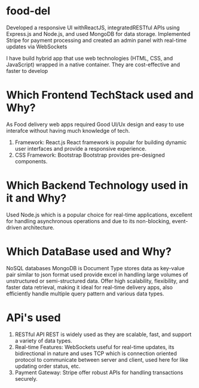 # food-del

Developed a responsive UI withReactJS, integratedRESTful APIs using Express.js and Node.js, and used MongoDB for data storage. Implemented Stripe for payment processing and created an admin panel with real-time updates via WebSockets

I have build hybrid app that use web technologies (HTML, CSS, and JavaScript) wrapped in a native container. They are cost-effective and faster to develop

# Which Frontend TechStack used and Why?
As Food delivery web apps required Good UI/Ux design and easy to use interafce without having much knowledge of tech.
1) Framework: React.js
React framework is popular for building dynamic user interfaces and provide a responsive experience.
2) CSS Framework: Bootstrap
Bootstrap provides pre-designed components.

# Which Backend Technology used in it and Why?
Used Node.js which is a popular choice for real-time applications, excellent for handling asynchronous operations and due to its non-blocking, event-driven architecture.

# Which DataBase used and Why?
NoSQL databases MongoDB is Document Type stores data as key-value pair similar to json format used provide excel in handling large volumes of unstructured or semi-structured data. Offer high scalability, flexibility, and faster data retrieval, making it ideal for real-time delivery apps, also efficiently handle multiple query pattern and various data types.

# APi's used 
1) RESTful API
 REST is widely used as they are scalable, fast, and support a variety of data types.
2) Real-time Features:
 WebSockets useful for real-time updates, its bidirectional in nature and uses TCP which is connection oriented protocol to communicate between server and client, used here for like updating order status, etc.
3) Payment Gateway:
 Stripe offer robust APIs for handling transactions securely.
